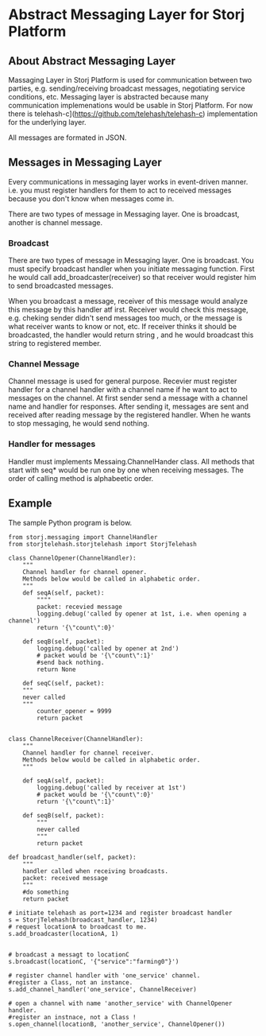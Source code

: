 # Abstract Messaging Layer for Storj Platform

## About Abstract Messaging Layer
Massaging Layer in Storj Platform is used for communication between two
parties,  e.g. sending/receiving broadcast messages, negotiating 
service conditions, etc. Messaging layer is abstracted because many 
communication implemenations would be usable in Storj Platform. 
For now there is telehash-c](https://github.com/telehash/telehash-c)
implementation for the underlying layer.

All messages are formated in JSON.

## Messages in  Messaging Layer
Every communications in messaging layer works in event-driven manner. i.e.
you must register handlers for them to act to received messages because
you don't know when messages come in. 

There are two types of message in Messaging layer. One is broadcast, another
is channel message.

### Broadcast
There are two types of message in Messaging layer. One is broadcast. You must
specify broadcast handler when you initiate messaging function. 
First he would call add_broadcaster(receiver) so that receiver would register
him to send broadcasted messages.

When you 
broadcast a message, receiver of this message would analyze this message by 
this handler atf irst. Receiver would check this message, e.g. cheking sender 
didn't send messages too much, or the message is what receiver wants 
to know or not, etc. If receiver thinks it should be broadcasted, the handler
would return string , and he would broadcast this string to registered member.

### Channel Message

Channel message is used for general purpose. 
Recevier must register handler for a channel handler with a channel name
if he want to act to messages on the channel. At first sender send a message 
with a channel name and handler for responses. 
After sending it, messages are sent and received after reading message 
by the registered handler. When he wants to stop messaging, he would send
nothing.

### Handler for messages
Handler must implements Messaing.ChannelHander class. All methods that
start with seq* would be run one by one when receiving messages.
The order of calling method is alphabeetic order.

## Example

The sample Python program  is below.

```
from storj.messaging import ChannelHandler
from storjtelehash.storjtelehash import StorjTelehash

class ChannelOpener(ChannelHandler):
    """
    Channel handler for channel opener.
    Methods below would be called in alphabetic order.
    """
    def seqA(self, packet):
        """"
        packet: recevied message 
        logging.debug('called by opener at 1st, i.e. when opening a  channel')
        return '{\"count\":0}'

    def seqB(self, packet):
        logging.debug('called by opener at 2nd')
        # packet would be '{\"count\":1}'
        #send back nothing.
        return None

    def seqC(self, packet):
    """
    never called
    """
        counter_opener = 9999
        return packet


class ChannelReceiver(ChannelHandler):
    """
    Channel handler for channel receiver.
    Methods below would be called in alphabetic order.
    """

    def seqA(self, packet):
        logging.debug('called by receiver at 1st')
        # packet would be '{\"count\":0}'
        return '{\"count\":1}'

    def seqB(self, packet):
        """
        never called
        """
        return packet

def broadcast_handler(self, packet):
    """
    handler called when receiving broadcasts.
    packet: received message
    """
    #do something 
    return packet

# initiate telehash as port=1234 and register broadcast handler
s = StorjTelehash(broadcast_handler, 1234)
# request locationA to broadcast to me.
s.add_broadcaster(locationA, 1)


# broadcast a messagt to locationC
s.broadcast(locationC, '{"service":"farming0"}')

# register channel handler with 'one_service' channel.
#register a Class, not an instance.
s.add_channel_handler('one_service', ChannelReceiver)

# open a channel with name 'another_service' with ChannelOpener handler.
#register an instnace, not a Class !
s.open_channel(locationB, 'another_service', ChannelOpener())
```
